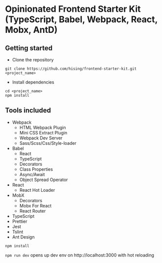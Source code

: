 # Opinionated Frontend Starter Kit (TypeScript, Babel, Webpack, React, Mobx, AntD)

## Getting started
- Clone the repository
```
git clone https://github.com/hising/frontend-starter-kit.git <project_name>
```
- Install dependencies
```
cd <project_name>
npm install
```

## Tools included

* Webpack
    * HTML Webpack Plugin
    * Mini CSS Extract Plugin
    * Webpack Dev Server
    * Sass/Scss/Css/Style-loader
* Babel
    * React
    * TypeScript
    * Decorators
    * Class Properties
    * Async/Await
    * Object Spread Operator
* React
    * React Hot Loader
* MobX
    * Decorators
    * Mobx For React
    * React Router
* TypeScript
* Prettier
* Jest
* Tslint
* Ant Design

`npm install`

`npm run dev` opens up dev env on http://localhost:3000 with hot reloading

